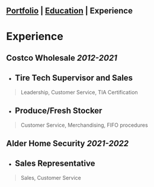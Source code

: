 ## [Portfolio](https://skovranek.github.io/) | [Education](https://skovranek.github.io//education.html) | Experience

# Experience
## Costco Wholesale _2012-2021_
- ## Tire Tech Supervisor and Sales
> Leadership, Customer Service, TIA Certification
- ## Produce/Fresh Stocker
> Customer Service, Merchandising, FIFO procedures

## Alder Home Security _2021-2022_
- ## Sales Representative
> Sales, Customer Service
